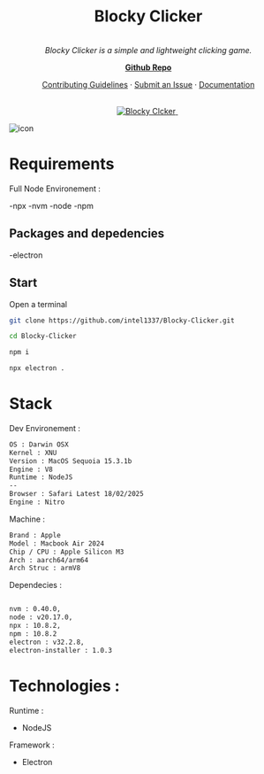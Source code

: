 <h1 align="center">Blocky Clicker</h1>

<p align="center">


  <br>
  <em>Blocky Clicker is a simple and lightweight clicking game.
    </em>
  <br>
</p>

<p align="center">
  <a href="https://github.com/intel1337/Blocky-Clicker/"><strong>Github Repo</strong></a>
  <br>
</p>

<p align="center">
  <a href="CONTRIBUTING.md">Contributing Guidelines</a>
  ·
  <a href="https://github.com/intel1337/Blocky-Clicker/issues">Submit an Issue</a>
  ·
  <a href="https://github.com/intel1337/Blocky-Clicker/wiki">Documentation</a>
  <br>
  <br>
</p>

<p align="center">
  <a href="https://github.com/intel1337/Blocky-Clicker/releases">
    <img src="https://img.shields.io/badge/Get-BlockyClicker.-brown" alt="Blocky Clcker" />
  </a>&nbsp;
</p>

![icon](https://github.com/user-attachments/assets/e8cd6153-77d7-4aea-9910-6e098bf1982a)


# Requirements

Full Node Environement :

-npx
-nvm
-node
-npm

## Packages and depedencies
-electron

## Start
Open a terminal 

```bash
git clone https://github.com/intel1337/Blocky-Clicker.git
```
```bash
cd Blocky-Clicker
```

```bash
npm i
```

```bash
npx electron .
```

# Stack

Dev Environement :
```bash
OS : Darwin OSX
Kernel : XNU
Version : MacOS Sequoia 15.3.1b
Engine : V8
Runtime : NodeJS
--
Browser : Safari Latest 18/02/2025
Engine : Nitro
```
Machine :
```bash
Brand : Apple
Model : Macbook Air 2024
Chip / CPU : Apple Silicon M3
Arch : aarch64/arm64
Arch Struc : armV8
```
Dependecies :
```bash

nvm : 0.40.0,
node : v20.17.0,
npx : 10.8.2,
npm : 10.8.2
electron : v32.2.8,
electron-installer : 1.0.3
```
# Technologies :
Runtime :
- NodeJS
  
Framework :
- Electron



